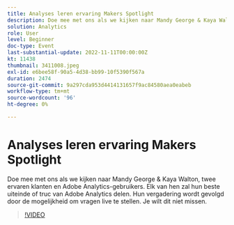 ```yaml
---
title: Analyses leren ervaring Makers Spotlight
description: Doe mee met ons als we kijken naar Mandy George & Kaya Walton, twee ervaren klanten en Adobe Analytics-gebruikers. Elk van hen zal hun beste uiteinde of truc van Adobe Analytics delen. Hun vergadering wordt gevolgd door de mogelijkheid om vragen live te stellen. Je wilt dit niet missen.
solution: Analytics
role: User
level: Beginner
doc-type: Event
last-substantial-update: 2022-11-11T00:00:00Z
kt: 11438
thumbnail: 3411008.jpeg
exl-id: e6bee58f-90a5-4d38-bb99-10f5390f567a
duration: 2474
source-git-commit: 9a297cda953d4414131657f9ac84580aea0eabeb
workflow-type: tm+mt
source-wordcount: '96'
ht-degree: 0%

---
```


# Analyses leren ervaring Makers Spotlight

Doe mee met ons als we kijken naar Mandy George &amp; Kaya Walton, twee ervaren klanten en Adobe Analytics-gebruikers. Elk van hen zal hun beste uiteinde of truc van Adobe Analytics delen. Hun vergadering wordt gevolgd door de mogelijkheid om vragen live te stellen. Je wilt dit niet missen.

>[!VIDEO](https://video.tv.adobe.com/v/3411008/?quality=12&learn=on)
